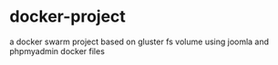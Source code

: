 # docker-project
a docker swarm project based on gluster fs volume using joomla and phpmyadmin docker files
